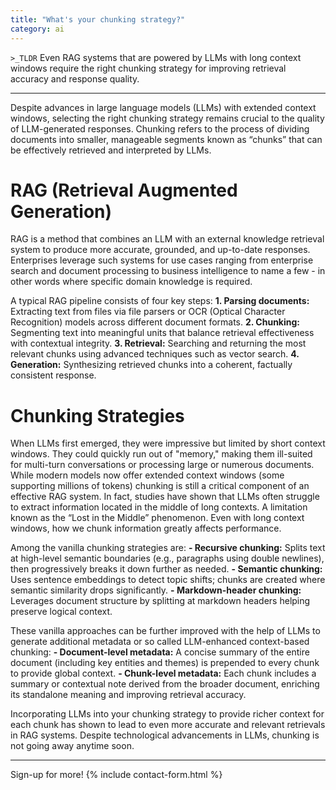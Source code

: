 ```yaml
---
title: "What's your chunking strategy?"
category: ai
---
```



`>_TLDR`
Even RAG systems that are powered by LLMs with long context windows require the right chunking strategy for improving retrieval accuracy and response quality.

---

Despite advances in large language models (LLMs) with extended context windows, selecting the right chunking strategy remains crucial to the quality of LLM-generated responses. Chunking refers to the process of dividing documents into smaller, manageable segments known as “chunks” that can be effectively retrieved and interpreted by LLMs.

# RAG (Retrieval Augmented Generation)

RAG is a method that combines an LLM  with an external knowledge retrieval system to produce more accurate, grounded, and up-to-date responses. Enterprises leverage such systems for use cases ranging from enterprise search and document processing to business intelligence to name a few - in other words where specific domain knowledge is required. 

A typical RAG pipeline consists of four key steps:
**1. Parsing documents:** Extracting text from files via file parsers or OCR (Optical Character Recognition) models across different document formats.
**2. Chunking:** Segmenting text into meaningful units that balance retrieval effectiveness with contextual integrity.
**3. Retrieval:** Searching and returning the most relevant chunks using advanced techniques such as vector search.
**4. Generation:** Synthesizing retrieved chunks into a coherent, factually consistent response.

# Chunking Strategies

When LLMs first emerged, they were impressive but limited by short context windows. They could quickly run out of "memory," making them ill-suited for multi-turn conversations or processing large or numerous documents. While modern models now offer extended context windows (some supporting millions of tokens) chunking is still a critical component of an effective RAG system.
In fact, studies have shown that LLMs often struggle to extract information located in the middle of long contexts. A limitation known as the “Lost in the Middle” phenomenon. Even with long context windows, how we chunk information greatly affects performance.

Among the vanilla chunking strategies are:
**- Recursive chunking:** Splits text at high-level semantic boundaries (e.g., paragraphs using double newlines), then progressively breaks it down further as needed.
**- Semantic chunking:** Uses sentence embeddings to detect topic shifts; chunks are created where semantic similarity drops significantly.
**- Markdown-header chunking:** Leverages document structure by splitting at markdown headers helping preserve logical context.

These vanilla approaches can be further improved with the help of LLMs to generate additional metadata or so called LLM-enhanced context-based chunking:
**- Document-level metadata:** A concise summary of the entire document (including key entities and themes) is prepended to every chunk to provide global context.
**- Chunk-level metadata:** Each chunk includes a summary or contextual note derived from the broader document, enriching its standalone meaning and improving retrieval accuracy.

Incorporating LLMs into your chunking strategy to provide richer context for each chunk has shown to lead to even more accurate and relevant retrievals in RAG systems. Despite technological advancements in LLMs, chunking is not going away anytime soon.

---
Sign-up for more!
{% include contact-form.html %}
